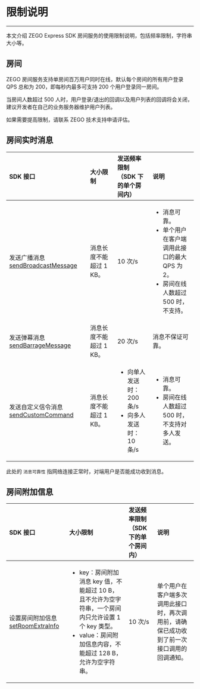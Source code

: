 # 限制说明
---

本文介绍 ZEGO Express SDK 房间服务的使用限制说明，包括频率限制，字符串大小等。

## 房间

ZEGO 房间服务支持单房间百万用户同时在线，默认每个房间的所有用户登录 QPS 总和为 200，即每秒内最多可支持 200 个用户登录同一房间。

当房间人数超过 500 人时，用户登录/退出的回调以及用户列表的回调将会关闭，建议开发者在自己的业务服务器维护用户列表。

<Note title="说明">


如果需要提高限制，请联系 ZEGO 技术支持申请评估。   

</Note>




## 房间实时消息

| SDK 接口   | 大小限制 | 发送频率限制<br />（SDK 下的单个房间内）<br/>  | 说明 |
| :---------- | :----------- | :-------- | :-- |
| 发送广播消息 [sendBroadcastMessage](https://doc-zh.zego.im/unique-api/express-video-sdk/zh/ets_ohos/classes/_zegoexpressengine_.zegoexpressengine.html#sendbroadcastmessage)   | 消息长度不能超过 1 KB。    |  10 次/s  | <ul><li>消息可靠。</li><li>单个用户在客户端调用此接口的最大 QPS 为 2。</li><li>房间在线人数超过 500 时，不支持。 </li></ul>|
| 发送弹幕消息 [sendBarrageMessage](https://doc-zh.zego.im/unique-api/express-video-sdk/zh/ets_ohos/classes/_zegoexpressengine_.zegoexpressengine.html#sendbarragemessage)   | 消息长度不能超过 1 KB。| 20 次/s | <p>消息不保证可靠。</p> |
| 发送自定义信令消息 [sendCustomCommand](https://doc-zh.zego.im/unique-api/express-video-sdk/zh/ets_ohos/classes/_zegoexpressengine_.zegoexpressengine.html#sendcustomcommand)  | 消息长度不能超过 1 KB。  | <ul><li>向单人发送时：200 条/s</li><li>向多人发送时：10 条/s</li></ul> | <ul><li>消息可靠。</li><li>房间在线人数超过 500 时，不支持对多人发送。</li></ul> |

<Note title="说明">


此处的 `消息可靠性` 指网络连接正常时，对端用户是否能成功收到消息。

</Note>




## 房间附加信息

| SDK 接口   | 大小限制  | 发送频率限制<br />（SDK 下的单个房间内）<br/> | 说明 |
| :------   | :----------- | :------- | :------- |
| 设置房间附加信息 [setRoomExtraInfo](https://doc-zh.zego.im/unique-api/express-video-sdk/zh/ets_ohos/classes/_zegoexpressengine_.zegoexpressengine.html#setroomextrainfo)  | <ul><li> key：房间附加消息 key 值，不能超过 10 B，且不允许为空字符串，一个房间内只允许设置 1 个 key 类型。</li><li>value：房间附加信息内容，不能超过 128 B，允许为空字符串。</li></ul> | 10 次/s | 单个用户在客户端多次调用此接口时，再次调用前，请确保已成功收到了前一次接口调用的回调通知。 |
